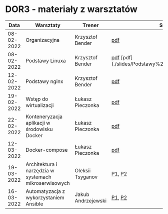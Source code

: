 # DOR3 - materiały z warsztatów

| Data | Warsztaty                                    | Trener             | Slajdy                                                                       | Projekt | Extra |
| ---- |----------------------------------------------|--------------------|------------------------------------------------------------------------------| ------- | ----- |
|08-02-2022| Organizacyjna                                | Krzysztof Bender       | [pdf](./slides/iSA_DOR3_organizacyjna.pdf)                                   | | |
|08-02-2022| Podstawy Linuxa                              | Krzysztof Bender       | [pdf](./slides/Podstawy%20Linux%20Cz.1.pdf) [pdf](./slides/Podstawy%20Linux%20Cz.%202.pdf                                         | |[til](https://github.com/infoshareacademy/dor3-til/blob/master/linux.md)|
|12-02-2022| Podstawy nginx                               | Krzysztof Bender       | [pdf](./slides/Podstawy%20Nginx.pdf)                                           |[pdf](./slides/Projekt%20-%20Podstawy%20Nginx_Linux.pdf) | |
|19-02-2022| Wstęp do wirtualizacji                       | Łukasz Pieczonka       | [pdf](./slides/Wstęp%20do%20wirtualzacji.pdf) | [vagrant](./vagrant) |[til](https://github.com/infoshareacademy/dor3-til/blob/master/vagrant.md)|
|22-02-2022| Konteneryzacja aplikacji w środowisku Docker | Łukasz Pieczonka       | [pdf](./slides/Konteneryzacja%20aplikacji%20w%20środowisku%20Docker.pdf) |  |  |
|12-03-2022| Docker-compose                               | Łukasz Pieczonka       | [pdf](./slides/Docker-compose.pdf) |  |  |
|19-03-2022| Architektura i narzędzia w systemach mikroserwisowych | Oleksii Tsyganov       | [P1](./slides/Microservices_arch_p1.pdf), [P2](./slides/Microservices_arch_p2.pdf) |  |  |
|16-03-2022| Automatyzacja z wykorzystaniem Ansible | Jakub Andrzejewski       | [P1](./slides/DevOps-Ansible_1.pdf), [P2](./slides/DevOps-Ansible_2.pdf) |  |  |


